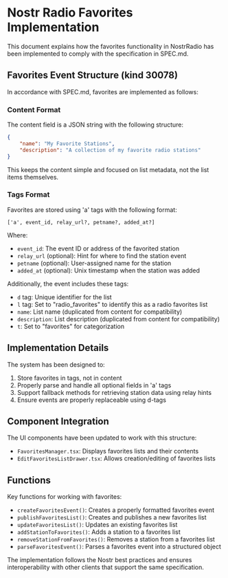 # Nostr Radio Favorites Implementation

This document explains how the favorites functionality in NostrRadio has been implemented to comply with the specification in SPEC.md.

## Favorites Event Structure (kind 30078)

In accordance with SPEC.md, favorites are implemented as follows:

### Content Format

The content field is a JSON string with the following structure:

```json
{
    "name": "My Favorite Stations",
    "description": "A collection of my favorite radio stations"
}
```

This keeps the content simple and focused on list metadata, not the list items themselves.

### Tags Format

Favorites are stored using 'a' tags with the following format:

```
['a', event_id, relay_url?, petname?, added_at?]
```

Where:

- `event_id`: The event ID or address of the favorited station
- `relay_url` (optional): Hint for where to find the station event
- `petname` (optional): User-assigned name for the station
- `added_at` (optional): Unix timestamp when the station was added

Additionally, the event includes these tags:

- `d` tag: Unique identifier for the list
- `l` tag: Set to "radio_favorites" to identify this as a radio favorites list
- `name`: List name (duplicated from content for compatibility)
- `description`: List description (duplicated from content for compatibility)
- `t`: Set to "favorites" for categorization

## Implementation Details

The system has been designed to:

1. Store favorites in tags, not in content
2. Properly parse and handle all optional fields in 'a' tags
3. Support fallback methods for retrieving station data using relay hints
4. Ensure events are properly replaceable using d-tags

## Component Integration

The UI components have been updated to work with this structure:

- `FavoritesManager.tsx`: Displays favorites lists and their contents
- `EditFavoritesListDrawer.tsx`: Allows creation/editing of favorites lists

## Functions

Key functions for working with favorites:

- `createFavoritesEvent()`: Creates a properly formatted favorites event
- `publishFavoritesList()`: Creates and publishes a new favorites list
- `updateFavoritesList()`: Updates an existing favorites list
- `addStationToFavorites()`: Adds a station to a favorites list
- `removeStationFromFavorites()`: Removes a station from a favorites list
- `parseFavoritesEvent()`: Parses a favorites event into a structured object

The implementation follows the Nostr best practices and ensures interoperability with other clients that support the same specification.
